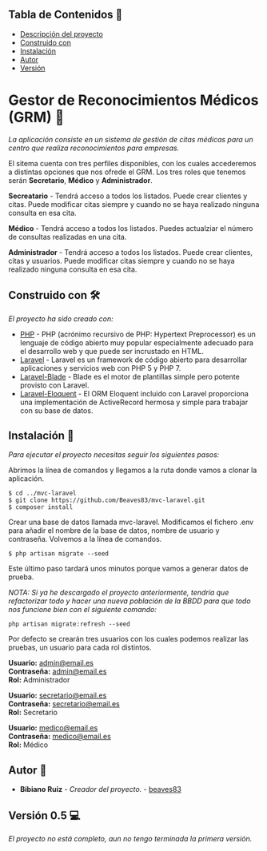 ## Tabla de Contenidos :card_index:

* [Descripción del proyecto](#gestor-de-reconocimientos-médicos-(grm))
* [Construido con](#construido-con)
* [Instalación](#instalacion)
* [Autor](#autor)
* [Versión](#version)

# Gestor de Reconocimientos Médicos (GRM) :hospital:

_La aplicación consiste en un sistema de gestión de citas médicas para un centro que realiza reconocimientos para empresas._

El sitema cuenta con tres perfiles disponibles, con los cuales accederemos a distintas opciones que nos ofrede el GRM. Los tres roles
que tenemos serán **Secretario**, **Médico** y **Administrador**.  

**Secreatario** - Tendrá acceso a todos los listados. Puede crear clientes y citas. Puede modificar citas siempre y cuando no se haya realizado ninguna consulta en esa cita.  

**Médico** - Tendrá acceso a todos los listados. Puedes actualziar el número de consultas realizadas en una cita.  

**Administrador** - Tendrá acceso a todos los listados. Puede crear clientes, citas y usuarios. Puede modificar citas siempre y cuando no se haya realizado ninguna consulta en esa cita.  


## Construido con 🛠️

_El proyecto ha sido creado con:_

* [PHP](https://www.php.net/) - PHP (acrónimo recursivo de PHP: Hypertext Preprocessor) es un lenguaje de código abierto muy popular especialmente adecuado para el desarrollo web y que puede ser incrustado en HTML.
* [Laravel](https://laravel.com/) - Laravel es un framework de código abierto para desarrollar aplicaciones y servicios web con PHP 5 y PHP 7.
* [Laravel-Blade](https://laravel.com/docs/5.8/blade) - Blade es el motor de plantillas simple pero potente provisto con Laravel.
* [Laravel-Eloquent](https://laravel.com/docs/5.8/eloquent) - El ORM Eloquent incluido con Laravel proporciona una implementación de ActiveRecord hermosa y simple para trabajar con su base de datos.

## Instalación :floppy_disk:

_Para ejecutar el proyecto necesitas seguir los siguientes pasos:_

Abrimos la línea de comandos y llegamos a la ruta donde vamos a clonar la aplicación.
```
$ cd ../mvc-laravel
$ git clone https://github.com/Beaves83/mvc-laravel.git
$ composer install
```
Crear una base de datos llamada mvc-laravel. Modificamos el fichero .env para añadir el nombre de la base de datos, nombre de usuario y contraseña. Volvemos a la línea de comandos.
```
$ php artisan migrate --seed
```
Este último paso tardará unos minutos porque vamos a generar datos de prueba.

_NOTA: Si ya he descargado el proyecto anteriormente, tendría que refactorizar todo y hacer una nueva población de la BBDD para que todo nos funcione bien con el siguiente comando:_
```
php artisan migrate:refresh --seed
```
Por defecto se crearán tres usuarios con los cuales podemos realizar las pruebas, un usuario para cada rol distintos.

**Usuario:** admin@email.es  
**Contraseña:** admin@email.es  
**Rol:** Administrador  

**Usuario:** secretario@email.es  
**Contraseña:** secretario@email.es  
**Rol:** Secretario  

**Usuario:** medico@email.es  
**Contraseña:** medico@email.es  
**Rol:** Médico  


## Autor :man:

* **Bibiano Ruiz** - *Creador del proyecto.* - [beaves83](https://github.com/Beaves83/)

## Versión 0.5 :computer:

_El proyecto no está completo, aun no tengo terminada la primera versión._

